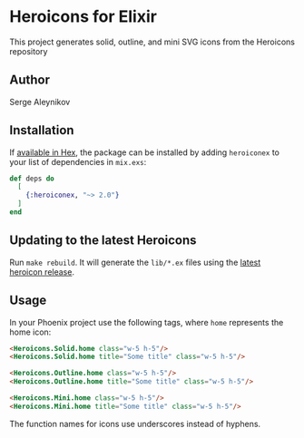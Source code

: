 # Heroicons for Elixir

This project generates solid, outline, and mini SVG icons from the Heroicons repository

## Author

Serge Aleynikov

## Installation

If [available in Hex](https://hex.pm/docs/publish), the package can be installed
by adding `heroiconex` to your list of dependencies in `mix.exs`:

```elixir
def deps do
  [
    {:heroiconex, "~> 2.0"}
  ]
end
```

## Updating to the latest Heroicons

Run `make rebuild`.  It will generate the `lib/*.ex` files using the
[latest heroicon release](https://github.com/tailwindlabs/heroicons/releases/latest).

## Usage

In your Phoenix project use the following tags, where `home` represents the home icon:
```html
<Heroicons.Solid.home class="w-5 h-5"/>
<Heroicons.Solid.home title="Some title" class="w-5 h-5"/>

<Heroicons.Outline.home class="w-5 h-5"/>
<Heroicons.Outline.home title="Some title" class="w-5 h-5"/>

<Heroicons.Mini.home class="w-5 h-5"/>
<Heroicons.Mini.home title="Some title" class="w-5 h-5"/>
```

The function names for icons use underscores instead of hyphens.
